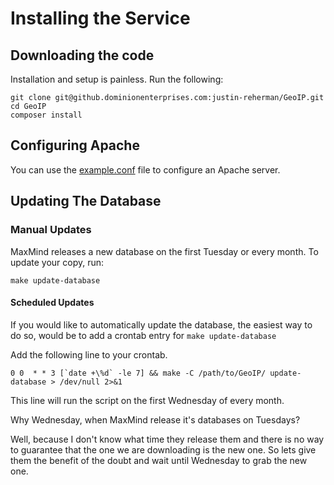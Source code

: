 # Installing the Service

## Downloading the code
Installation and setup is painless. Run the following:
```
git clone git@github.dominionenterprises.com:justin-reherman/GeoIP.git
cd GeoIP
composer install
```
## Configuring Apache
You can use the [example.conf](example.conf) file to configure an Apache server.

## Updating The Database
### Manual Updates
MaxMind releases a new database on the first Tuesday or every month. To update your copy, run:
```
make update-database
```

#### Scheduled Updates
If you would like to automatically update the database, the easiest way to do so, would be to add a crontab entry for `make update-database`

Add the following line to your crontab.

```
0 0  * * 3 [`date +\%d` -le 7] && make -C /path/to/GeoIP/ update-database > /dev/null 2>&1
```

This line will run the script on the first Wednesday of every month.

Why Wednesday, when MaxMind release it's databases on Tuesdays?

Well, because I don't know what time they release them and there is no way to guarantee that the one we are downloading is the new one. So lets give them the benefit of the doubt and wait until Wednesday to grab the new one.
